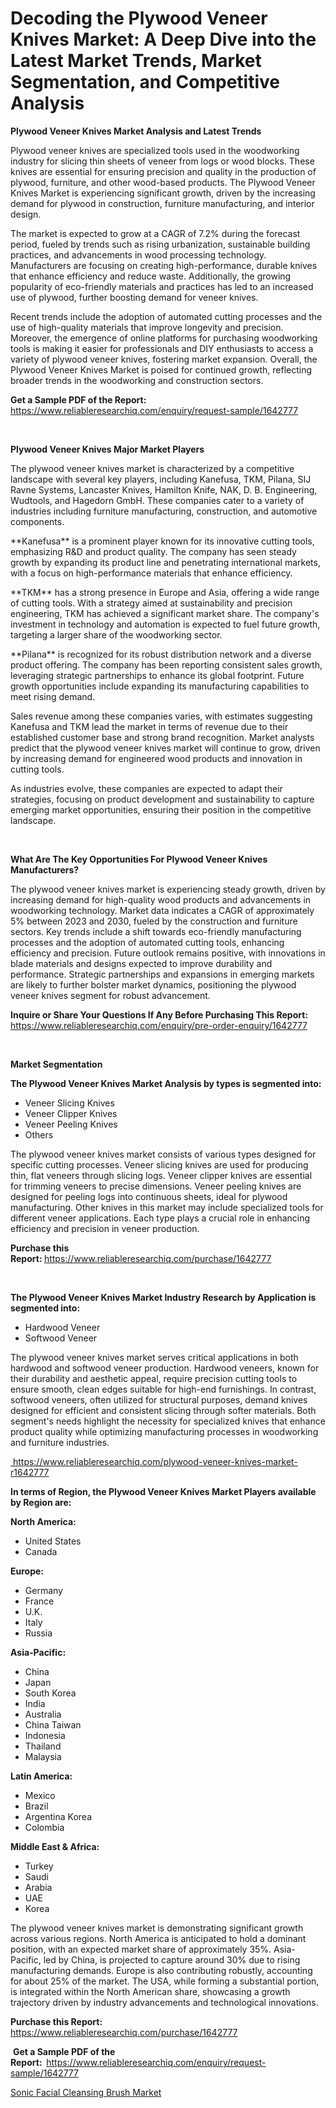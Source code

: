 <p><h1>Decoding the Plywood Veneer Knives Market: A Deep Dive into the Latest Market Trends, Market Segmentation, and Competitive Analysis</h1></p><p><strong>Plywood Veneer Knives Market Analysis and Latest Trends</strong></p>
<p><p>Plywood veneer knives are specialized tools used in the woodworking industry for slicing thin sheets of veneer from logs or wood blocks. These knives are essential for ensuring precision and quality in the production of plywood, furniture, and other wood-based products. The Plywood Veneer Knives Market is experiencing significant growth, driven by the increasing demand for plywood in construction, furniture manufacturing, and interior design.</p><p>The market is expected to grow at a CAGR of 7.2% during the forecast period, fueled by trends such as rising urbanization, sustainable building practices, and advancements in wood processing technology. Manufacturers are focusing on creating high-performance, durable knives that enhance efficiency and reduce waste. Additionally, the growing popularity of eco-friendly materials and practices has led to an increased use of plywood, further boosting demand for veneer knives.</p><p>Recent trends include the adoption of automated cutting processes and the use of high-quality materials that improve longevity and precision. Moreover, the emergence of online platforms for purchasing woodworking tools is making it easier for professionals and DIY enthusiasts to access a variety of plywood veneer knives, fostering market expansion. Overall, the Plywood Veneer Knives Market is poised for continued growth, reflecting broader trends in the woodworking and construction sectors.</p></p>
<p><strong>Get a Sample PDF of the Report:&nbsp;</strong> <a href="https://www.reliableresearchiq.com/enquiry/request-sample/1642777?utm_campaign=3514&utm_medium=2&utm_source=Github&utm_content=ia&utm_term=28032025&utm_id=plywood-veneer-knives">https://www.reliableresearchiq.com/enquiry/request-sample/1642777</a></p>
<p>&nbsp;</p>
<p><strong>Plywood Veneer Knives Major Market Players</strong></p>
<p><p>The plywood veneer knives market is characterized by a competitive landscape with several key players, including Kanefusa, TKM, Pilana, SIJ Ravne Systems, Lancaster Knives, Hamilton Knife, NAK, D. B. Engineering, Wudtools, and Hagedorn GmbH. These companies cater to a variety of industries including furniture manufacturing, construction, and automotive components.</p><p>**Kanefusa** is a prominent player known for its innovative cutting tools, emphasizing R&D and product quality. The company has seen steady growth by expanding its product line and penetrating international markets, with a focus on high-performance materials that enhance efficiency.</p><p>**TKM** has a strong presence in Europe and Asia, offering a wide range of cutting tools. With a strategy aimed at sustainability and precision engineering, TKM has achieved a significant market share. The company's investment in technology and automation is expected to fuel future growth, targeting a larger share of the woodworking sector.</p><p>**Pilana** is recognized for its robust distribution network and a diverse product offering. The company has been reporting consistent sales growth, leveraging strategic partnerships to enhance its global footprint. Future growth opportunities include expanding its manufacturing capabilities to meet rising demand.</p><p>Sales revenue among these companies varies, with estimates suggesting Kanefusa and TKM lead the market in terms of revenue due to their established customer base and strong brand recognition. Market analysts predict that the plywood veneer knives market will continue to grow, driven by increasing demand for engineered wood products and innovation in cutting tools.</p><p>As industries evolve, these companies are expected to adapt their strategies, focusing on product development and sustainability to capture emerging market opportunities, ensuring their position in the competitive landscape.</p></p>
<p>&nbsp;</p>
<p><strong>What Are The Key Opportunities For Plywood Veneer Knives Manufacturers?</strong></p>
<p><p>The plywood veneer knives market is experiencing steady growth, driven by increasing demand for high-quality wood products and advancements in woodworking technology. Market data indicates a CAGR of approximately 5% between 2023 and 2030, fueled by the construction and furniture sectors. Key trends include a shift towards eco-friendly manufacturing processes and the adoption of automated cutting tools, enhancing efficiency and precision. Future outlook remains positive, with innovations in blade materials and designs expected to improve durability and performance. Strategic partnerships and expansions in emerging markets are likely to further bolster market dynamics, positioning the plywood veneer knives segment for robust advancement.</p></p>
<p><strong>Inquire or Share Your Questions If Any Before Purchasing This Report:</strong> <a href="https://www.reliableresearchiq.com/enquiry/pre-order-enquiry/1642777?utm_campaign=3514&utm_medium=2&utm_source=Github&utm_content=ia&utm_term=28032025&utm_id=plywood-veneer-knives">https://www.reliableresearchiq.com/enquiry/pre-order-enquiry/1642777</a></p>
<p>&nbsp;</p>
<p><strong>Market Segmentation</strong></p>
<p><strong>The Plywood Veneer Knives Market Analysis by types is segmented into:</strong></p>
<p><ul><li>Veneer Slicing Knives</li><li>Veneer Clipper Knives</li><li>Veneer Peeling Knives</li><li>Others</li></ul></p>
<p><p>The plywood veneer knives market consists of various types designed for specific cutting processes. Veneer slicing knives are used for producing thin, flat veneers through slicing logs. Veneer clipper knives are essential for trimming veneers to precise dimensions. Veneer peeling knives are designed for peeling logs into continuous sheets, ideal for plywood manufacturing. Other knives in this market may include specialized tools for different veneer applications. Each type plays a crucial role in enhancing efficiency and precision in veneer production.</p></p>
<p><strong>Purchase this Report:&nbsp;</strong><a href="https://www.reliableresearchiq.com/purchase/1642777?utm_campaign=3514&utm_medium=2&utm_source=Github&utm_content=ia&utm_term=28032025&utm_id=plywood-veneer-knives">https://www.reliableresearchiq.com/purchase/1642777</a></p>
<p>&nbsp;</p>
<p><strong>The Plywood Veneer Knives Market Industry Research by Application is segmented into:</strong></p>
<p><ul><li>Hardwood Veneer</li><li>Softwood Veneer</li></ul></p>
<p><p>The plywood veneer knives market serves critical applications in both hardwood and softwood veneer production. Hardwood veneers, known for their durability and aesthetic appeal, require precision cutting tools to ensure smooth, clean edges suitable for high-end furnishings. In contrast, softwood veneers, often utilized for structural purposes, demand knives designed for efficient and consistent slicing through softer materials. Both segment's needs highlight the necessity for specialized knives that enhance product quality while optimizing manufacturing processes in woodworking and furniture industries.</p></p>
<p><a href="https://www.reliableresearchiq.com/plywood-veneer-knives-market-r1642777?utm_campaign=3514&utm_medium=2&utm_source=Github&utm_content=ia&utm_term=28032025&utm_id=plywood-veneer-knives">&nbsp;https://www.reliableresearchiq.com/plywood-veneer-knives-market-r1642777</a></p>
<p><strong>In terms of Region, the Plywood Veneer Knives Market Players available by Region are:</strong></p>
<p>
    <p> <strong> North America: </strong>
        <ul>
            <li>United States</li>
            <li>Canada</li>
        </ul>
        </p> 
    <p> <strong> Europe: </strong>
        <ul>
            <li>Germany</li>
            <li>France</li>
            <li>U.K.</li>
            <li>Italy</li>
            <li>Russia</li>
        </ul>
        </p> 
    <p> <strong> Asia-Pacific: </strong>
        <ul>
            <li>China</li>
            <li>Japan</li>
            <li>South Korea</li>
            <li>India</li>
            <li>Australia</li>
            <li>China Taiwan</li>
            <li>Indonesia</li>
            <li>Thailand</li>
            <li>Malaysia</li>
        </ul>
        </p> 
    <p> <strong> Latin America: </strong>
        <ul>
            <li>Mexico</li>
            <li>Brazil</li>
            <li>Argentina Korea</li>
            <li>Colombia</li>
        </ul>
        </p> 
    <p> <strong> Middle East & Africa: </strong>
        <ul>
            <li>Turkey</li>
            <li>Saudi</li>
            <li>Arabia</li>
            <li>UAE</li>
            <li>Korea</li>
        </ul>
    </p>
    </p>
<p><p>The plywood veneer knives market is demonstrating significant growth across various regions. North America is anticipated to hold a dominant position, with an expected market share of approximately 35%. Asia-Pacific, led by China, is projected to capture around 30% due to rising manufacturing demands. Europe is also contributing robustly, accounting for about 25% of the market. The USA, while forming a substantial portion, is integrated within the North American share, showcasing a growth trajectory driven by industry advancements and technological innovations.</p></p>
<p><strong>Purchase this Report: </strong><a href="https://www.reliableresearchiq.com/purchase/1642777?utm_campaign=3514&utm_medium=2&utm_source=Github&utm_content=ia&utm_term=28032025&utm_id=plywood-veneer-knives">https://www.reliableresearchiq.com/purchase/1642777</a></p>
<p>&nbsp;<strong>Get a Sample PDF of the Report:&nbsp;&nbsp;</strong><a href="https://www.reliableresearchiq.com/enquiry/request-sample/1642777?utm_campaign=3514&utm_medium=2&utm_source=Github&utm_content=ia&utm_term=28032025&utm_id=plywood-veneer-knives">https://www.reliableresearchiq.com/enquiry/request-sample/1642777</a></p>
<p><strong></strong></p>
<p><p><a href="https://github.com/huelarnzeba29/Market-Research-Report-List-1/blob/main/sonic-facial-cleansing-brush-market.md?utm_campaign=3514&utm_medium=2&utm_source=Github&utm_content=ia&utm_term=28032025&utm_id=plywood-veneer-knives">Sonic Facial Cleansing Brush Market</a></p></p>